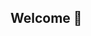 ## Welcome 👋

<!--
**JJonyeok2/JJonyeok2** is a ✨ _special_ ✨ repository because its `README.md` (this file) appears on your GitHub profile.

Here are some ideas to get you started:

- 🔭 I’m currently working on ...
- 🌱 I’m currently learning ...
- 👯 I’m looking to collaborate on Best People
- 🤔 I’m looking for help with ...
- 💬 Ask me about ...
- 📫 How to reach me: Instagram📷📸:JJonyeok2
- 😄 Pronouns: ...
- ⚡ Fun fact: ...
-->
